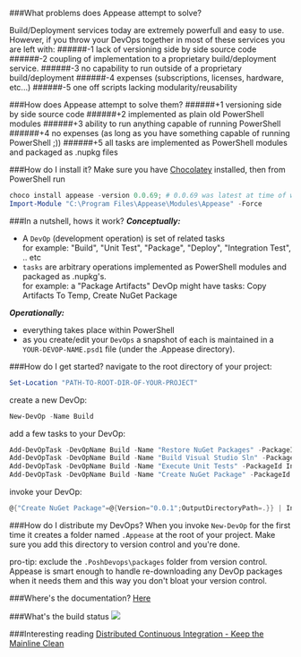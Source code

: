 ###What problems does Appease attempt to solve?

Build/Deployment services today are extremely powerfull and easy to use. However, if you throw your DevOps together in most of these services you are left with: 
######-1 lack of versioning side by side source code 
######-2 coupling of implementation to a proprietary build/deployment service.
######-3 no capability to run outside of a proprietary build/deployment
######-4 expenses (subscriptions, licenses, hardware,  etc...)
######-5 one off scripts lacking modularity/reusability

###How does Appease attempt to solve them?
######+1 versioning side by side source code
######+2 implemented as plain old PowerShell modules
######+3 ability to run anything capable of running PowerShell
######+4 no expenses (as long as you have something capable of running PowerShell ;))
######+5 all tasks are implemented as PowerShell modules and packaged as .nupkg files

###How do I install it?
Make sure you have [Chocolatey](https://chocolatey.org) installed, then from PowerShell run
```POWERSHELL
choco install appease -version 0.0.69; # 0.0.69 was latest at time of writing
Import-Module "C:\Program Files\Appease\Modules\Appease" -Force
```
###In a nutshell, hows it work?
***Conceptually:***
- A `DevOp` (development operation) is set of related tasks  
  for example: "Build", "Unit Test", "Package", "Deploy", "Integration Test", .. etc
- `tasks` are arbitrary operations implemented as PowerShell modules and packaged as .nupkg's.    
  for example: a "Package Artifacts" DevOp might have tasks: Copy Artifacts To Temp, Create NuGet Package

***Operationally:***
- everything takes place within PowerShell
- as you create/edit your `DevOps` a snapshot of each is maintained in a `YOUR-DEVOP-NAME.psd1` file (under the .Appease directory).

###How do I get started?
navigate to the root directory of your project:
```POWERSHELL
Set-Location "PATH-TO-ROOT-DIR-OF-YOUR-PROJECT"
```
create a new DevOp:
```POWERSHELL
New-DevOp -Name Build
```
add a few tasks to your DevOp:
```POWERSHELL
Add-DevOpTask -DevOpName Build -Name "Restore NuGet Packages" -PackageId RestoreNuGetPackages
Add-DevOpTask -DevOpName Build -Name "Build Visual Studio Sln" -PackageId BuildVisualStudioSln
Add-DevOpTask -DevOpName Build -Name "Execute Unit Tests" -PackageId InvokeVSTestConsole
Add-DevOpTask -DevOpName Build -Name "Create NuGet Package" -PackageId CreateNuGetPackage
```
invoke your DevOp:
```POWERSHELL
@{"Create NuGet Package"=@{Version="0.0.1";OutputDirectoryPath=.}} | Invoke-DevOp -Name Build
```

###How do I distribute my DevOps?
When you invoke `New-DevOp` for the first time it creates a folder named `.Appease` at the root of your project. Make sure you add this directory to version control and you're done. 

pro-tip: exclude the `.PoshDevops\packages` folder from version control. Appease is smart enough to handle re-downloading any DevOp packages when it needs them and this way you don't bloat your version control. 

###Where's the documentation?
[Here](Docs)

###What's the build status
![](https://ci.appveyor.com/api/projects/status/jt0ppwagy4kmreap?svg=true)

###Interesting reading
[Distributed Continuous Integration - Keep the Mainline Clean](http://blog.assembla.com/AssemblaBlog/tabid/12618/bid/96937/Distributed-Continuous-Integration-Keep-the-Mainline-Clean.aspx)

